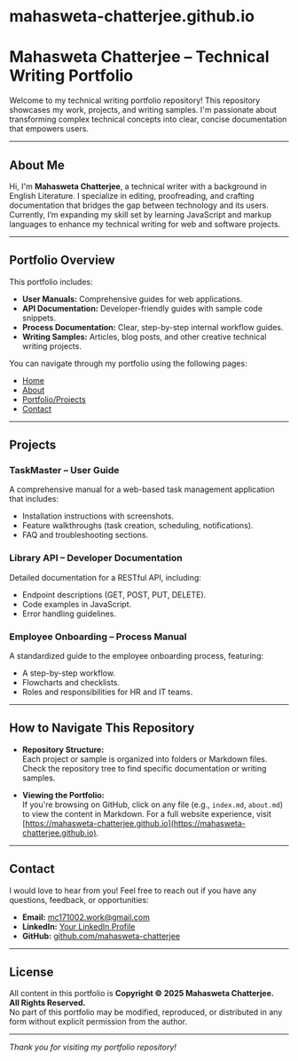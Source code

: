 # mahasweta-chatterjee.github.io
# Mahasweta Chatterjee – Technical Writing Portfolio

Welcome to my technical writing portfolio repository! This repository showcases my work, projects, and writing samples. I'm passionate about transforming complex technical concepts into clear, concise documentation that empowers users.

---

## About Me

Hi, I'm **Mahasweta Chatterjee**, a technical writer with a background in English Literature. I specialize in editing, proofreading, and crafting documentation that bridges the gap between technology and its users. Currently, I’m expanding my skill set by learning JavaScript and markup languages to enhance my technical writing for web and software projects.

---

## Portfolio Overview

This portfolio includes:
- **User Manuals:** Comprehensive guides for web applications.
- **API Documentation:** Developer-friendly guides with sample code snippets.
- **Process Documentation:** Clear, step-by-step internal workflow guides.
- **Writing Samples:** Articles, blog posts, and other creative technical writing projects.

You can navigate through my portfolio using the following pages:
- [Home](index.md)
- [About](about.md)
- [Portfolio/Projects](portfolio.md)
- [Contact](contact.md)

---

## Projects

### TaskMaster – User Guide
A comprehensive manual for a web-based task management application that includes:
- Installation instructions with screenshots.
- Feature walkthroughs (task creation, scheduling, notifications).
- FAQ and troubleshooting sections.

### Library API – Developer Documentation
Detailed documentation for a RESTful API, including:
- Endpoint descriptions (GET, POST, PUT, DELETE).
- Code examples in JavaScript.
- Error handling guidelines.

### Employee Onboarding – Process Manual
A standardized guide to the employee onboarding process, featuring:
- A step-by-step workflow.
- Flowcharts and checklists.
- Roles and responsibilities for HR and IT teams.

---

## How to Navigate This Repository

- **Repository Structure:**  
  Each project or sample is organized into folders or Markdown files. Check the repository tree to find specific documentation or writing samples.
  
- **Viewing the Portfolio:**  
  If you're browsing on GitHub, click on any file (e.g., `index.md`, `about.md`) to view the content in Markdown. For a full website experience, visit [https://mahasweta-chatterjee.github.io](https://mahasweta-chatterjee.github.io).

---

## Contact

I would love to hear from you! Feel free to reach out if you have any questions, feedback, or opportunities:

- **Email:** [mc171002.work@gmail.com](mailto:mc171002.work@gmail.com)
- **LinkedIn:** [Your LinkedIn Profile](https://www.linkedin.com/in/yourprofile)
- **GitHub:** [github.com/mahasweta-chatterjee](https://github.com/mahasweta-chatterjee)

---

## License

All content in this portfolio is **Copyright © 2025 Mahasweta Chatterjee.**  
**All Rights Reserved.**  
No part of this portfolio may be modified, reproduced, or distributed in any form without explicit permission from the author.

---

*Thank you for visiting my portfolio repository!*
